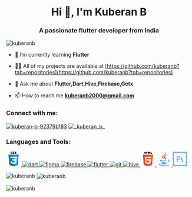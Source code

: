 <h1 align="center">Hi 👋, I'm Kuberan B</h1>
<h3 align="center">A passionate flutter developer from India</h3>

<p align="left"> <img src="https://komarev.com/ghpvc/?username=kuberanb&label=Profile%20views&color=0e75b6&style=flat" alt="kuberanb" /> </p>

- 🌱 I’m currently learning **Flutter**

- 👨‍💻 All of my projects are available at [https://github.com/kuberanb?tab=repositories](https://github.com/kuberanb?tab=repositories)

- 💬 Ask me about **Flutter,Dart,Hive,Firebase,Getx**

- 📫 How to reach me **kuberanb2000@gmail.com**

<h3 align="left">Connect with me:</h3>
<p align="left">
<a href="https://linkedin.com/in/kuberan-b-92379b183" target="blank"><img align="center" src="https://raw.githubusercontent.com/rahuldkjain/github-profile-readme-generator/master/src/images/icons/Social/linked-in-alt.svg" alt="kuberan-b-92379b183" height="30" width="40" /></a>
<a href="https://instagram.com/_kuberan_b_" target="blank"><img align="center" src="https://raw.githubusercontent.com/rahuldkjain/github-profile-readme-generator/master/src/images/icons/Social/instagram.svg" alt="_kuberan_b_" height="30" width="40" /></a>
</p>

<h3 align="left">Languages and Tools:</h3>
<p align="left"> <a href="https://www.w3schools.com/css/" target="_blank" rel="noreferrer"> <img src="https://raw.githubusercontent.com/devicons/devicon/master/icons/css3/css3-original-wordmark.svg" alt="css3" width="40" height="40"/> </a> <a href="https://dart.dev" target="_blank" rel="noreferrer"> <img src="https://www.vectorlogo.zone/logos/dartlang/dartlang-icon.svg" alt="dart" width="40" height="40"/> </a> <a href="https://www.figma.com/" target="_blank" rel="noreferrer"> <img src="https://www.vectorlogo.zone/logos/figma/figma-icon.svg" alt="figma" width="40" height="40"/> </a> <a href="https://firebase.google.com/" target="_blank" rel="noreferrer"> <img src="https://www.vectorlogo.zone/logos/firebase/firebase-icon.svg" alt="firebase" width="40" height="40"/> </a> <a href="https://flutter.dev" target="_blank" rel="noreferrer"> <img src="https://www.vectorlogo.zone/logos/flutterio/flutterio-icon.svg" alt="flutter" width="40" height="40"/> </a> <a href="https://git-scm.com/" target="_blank" rel="noreferrer"> <img src="https://www.vectorlogo.zone/logos/git-scm/git-scm-icon.svg" alt="git" width="40" height="40"/> </a> <a href="https://hive.apache.org/" target="_blank" rel="noreferrer"> <img src="https://www.vectorlogo.zone/logos/apache_hive/apache_hive-icon.svg" alt="hive" width="40" height="40"/> </a> <a href="https://www.w3.org/html/" target="_blank" rel="noreferrer"> <img src="https://raw.githubusercontent.com/devicons/devicon/master/icons/html5/html5-original-wordmark.svg" alt="html5" width="40" height="40"/> </a> <a href="https://www.java.com" target="_blank" rel="noreferrer"> <img src="https://raw.githubusercontent.com/devicons/devicon/master/icons/java/java-original.svg" alt="java" width="40" height="40"/> </a> <a href="https://www.photoshop.com/en" target="_blank" rel="noreferrer"> <img src="https://raw.githubusercontent.com/devicons/devicon/master/icons/photoshop/photoshop-line.svg" alt="photoshop" width="40" height="40"/> </a> </p>

<p><img align="left" src="https://github-readme-stats.vercel.app/api/top-langs?username=kuberanb&show_icons=true&locale=en&layout=compact" alt="kuberanb" /></p>

<p>&nbsp;<img align="center" src="https://github-readme-stats.vercel.app/api?username=kuberanb&show_icons=true&locale=en" alt="kuberanb" /></p>

<p><img align="center" src="https://github-readme-streak-stats.herokuapp.com/?user=kuberanb&" alt="kuberanb" /></p>
